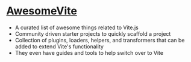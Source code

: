 # <logos-awesome /> [AwesomeVite](https://github.com/vitejs/awesome-vite)

- A curated list of awesome things related to Vite.js
- Community driven starter projects to quickly scaffold a project
- Collection of plugins, loaders, helpers, and transformers that can be added to extend Vite's functionality
- They even have guides and tools to help switch over to Vite
